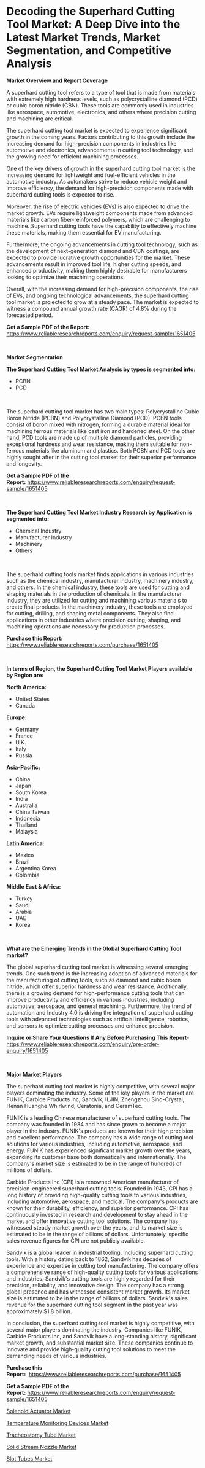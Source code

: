 <p><h1>Decoding the Superhard Cutting Tool Market: A Deep Dive into the Latest Market Trends, Market Segmentation, and Competitive Analysis</h1></p><p><strong>Market Overview and Report Coverage</strong></p>
<p><p>A superhard cutting tool refers to a type of tool that is made from materials with extremely high hardness levels, such as polycrystalline diamond (PCD) or cubic boron nitride (CBN). These tools are commonly used in industries like aerospace, automotive, electronics, and others where precision cutting and machining are critical.</p><p>The superhard cutting tool market is expected to experience significant growth in the coming years. Factors contributing to this growth include the increasing demand for high-precision components in industries like automotive and electronics, advancements in cutting tool technology, and the growing need for efficient machining processes.</p><p>One of the key drivers of growth in the superhard cutting tool market is the increasing demand for lightweight and fuel-efficient vehicles in the automotive industry. As automakers strive to reduce vehicle weight and improve efficiency, the demand for high-precision components made with superhard cutting tools is expected to rise.</p><p>Moreover, the rise of electric vehicles (EVs) is also expected to drive the market growth. EVs require lightweight components made from advanced materials like carbon fiber-reinforced polymers, which are challenging to machine. Superhard cutting tools have the capability to effectively machine these materials, making them essential for EV manufacturing.</p><p>Furthermore, the ongoing advancements in cutting tool technology, such as the development of next-generation diamond and CBN coatings, are expected to provide lucrative growth opportunities for the market. These advancements result in improved tool life, higher cutting speeds, and enhanced productivity, making them highly desirable for manufacturers looking to optimize their machining operations.</p><p>Overall, with the increasing demand for high-precision components, the rise of EVs, and ongoing technological advancements, the superhard cutting tool market is projected to grow at a steady pace. The market is expected to witness a compound annual growth rate (CAGR) of 4.8% during the forecasted period.</p></p>
<p><strong>Get a Sample PDF of the Report:</strong> <a href="https://www.reliableresearchreports.com/enquiry/request-sample/1651405">https://www.reliableresearchreports.com/enquiry/request-sample/1651405</a></p>
<p>&nbsp;</p>
<p><strong>Market Segmentation</strong></p>
<p><strong>The Superhard Cutting Tool Market Analysis by types is segmented into:</strong></p>
<p><ul><li>PCBN</li><li>PCD</li></ul></p>
<p>&nbsp;</p>
<p><p>The superhard cutting tool market has two main types: Polycrystalline Cubic Boron Nitride (PCBN) and Polycrystalline Diamond (PCD). PCBN tools consist of boron mixed with nitrogen, forming a durable material ideal for machining ferrous materials like cast iron and hardened steel. On the other hand, PCD tools are made up of multiple diamond particles, providing exceptional hardness and wear resistance, making them suitable for non-ferrous materials like aluminum and plastics. Both PCBN and PCD tools are highly sought after in the cutting tool market for their superior performance and longevity.</p></p>
<p><strong>Get a Sample PDF of the Report:</strong>&nbsp;<a href="https://www.reliableresearchreports.com/enquiry/request-sample/1651405">https://www.reliableresearchreports.com/enquiry/request-sample/1651405</a></p>
<p>&nbsp;</p>
<p><strong>The Superhard Cutting Tool Market Industry Research by Application is segmented into:</strong></p>
<p><ul><li>Chemical Industry</li><li>Manufacturer Industry</li><li>Machinery</li><li>Others</li></ul></p>
<p>&nbsp;</p>
<p><p>The superhard cutting tools market finds applications in various industries such as the chemical industry, manufacturer industry, machinery industry, and others. In the chemical industry, these tools are used for cutting and shaping materials in the production of chemicals. In the manufacturer industry, they are utilized for cutting and machining various materials to create final products. In the machinery industry, these tools are employed for cutting, drilling, and shaping metal components. They also find applications in other industries where precision cutting, shaping, and machining operations are necessary for production processes.</p></p>
<p><strong>Purchase this Report:</strong>&nbsp; <a href="https://www.reliableresearchreports.com/purchase/1651405">https://www.reliableresearchreports.com/purchase/1651405</a></p>
<p>&nbsp;</p>
<p><strong>In terms of Region, the Superhard Cutting Tool Market Players available by Region are:</strong></p>
<p>
    <p> <strong> North America: </strong>
        <ul>
            <li>United States</li>
            <li>Canada</li>
        </ul>
        </p> 
    <p> <strong> Europe: </strong>
        <ul>
            <li>Germany</li>
            <li>France</li>
            <li>U.K.</li>
            <li>Italy</li>
            <li>Russia</li>
        </ul>
        </p> 
    <p> <strong> Asia-Pacific: </strong>
        <ul>
            <li>China</li>
            <li>Japan</li>
            <li>South Korea</li>
            <li>India</li>
            <li>Australia</li>
            <li>China Taiwan</li>
            <li>Indonesia</li>
            <li>Thailand</li>
            <li>Malaysia</li>
        </ul>
        </p> 
    <p> <strong> Latin America: </strong>
        <ul>
            <li>Mexico</li>
            <li>Brazil</li>
            <li>Argentina Korea</li>
            <li>Colombia</li>
        </ul>
        </p> 
    <p> <strong> Middle East & Africa: </strong>
        <ul>
            <li>Turkey</li>
            <li>Saudi</li>
            <li>Arabia</li>
            <li>UAE</li>
            <li>Korea</li>
        </ul>
    </p>
    </p>
<p>&nbsp;</p>
<p><strong>What are the Emerging Trends in the Global Superhard Cutting Tool market?</strong></p>
<p><p>The global superhard cutting tool market is witnessing several emerging trends. One such trend is the increasing adoption of advanced materials for the manufacturing of cutting tools, such as diamond and cubic boron nitride, which offer superior hardness and wear resistance. Additionally, there is a growing demand for high-performance cutting tools that can improve productivity and efficiency in various industries, including automotive, aerospace, and general machining. Furthermore, the trend of automation and Industry 4.0 is driving the integration of superhard cutting tools with advanced technologies such as artificial intelligence, robotics, and sensors to optimize cutting processes and enhance precision.</p></p>
<p><strong>Inquire or Share Your Questions If Any Before Purchasing This Report</strong>- <a href="https://www.reliableresearchreports.com/enquiry/pre-order-enquiry/1651405">https://www.reliableresearchreports.com/enquiry/pre-order-enquiry/1651405</a></p>
<p>&nbsp;</p>
<p><strong>Major Market Players</strong></p>
<p><p>The superhard cutting tool market is highly competitive, with several major players dominating the industry. Some of the key players in the market are FUNIK, Carbide Products Inc, Sandvik, ILJIN, Zhengzhou Sino-Crystal, Henan Huanghe Whirlwind, Ceratonia, and CeramTec.</p><p>FUNIK is a leading Chinese manufacturer of superhard cutting tools. The company was founded in 1984 and has since grown to become a major player in the industry. FUNIK's products are known for their high precision and excellent performance. The company has a wide range of cutting tool solutions for various industries, including automotive, aerospace, and energy. FUNIK has experienced significant market growth over the years, expanding its customer base both domestically and internationally. The company's market size is estimated to be in the range of hundreds of millions of dollars.</p><p>Carbide Products Inc (CPI) is a renowned American manufacturer of precision-engineered superhard cutting tools. Founded in 1943, CPI has a long history of providing high-quality cutting tools to various industries, including automotive, aerospace, and medical. The company's products are known for their durability, efficiency, and superior performance. CPI has continuously invested in research and development to stay ahead in the market and offer innovative cutting tool solutions. The company has witnessed steady market growth over the years, and its market size is estimated to be in the range of billions of dollars. Unfortunately, specific sales revenue figures for CPI are not publicly available.</p><p>Sandvik is a global leader in industrial tooling, including superhard cutting tools. With a history dating back to 1862, Sandvik has decades of experience and expertise in cutting tool manufacturing. The company offers a comprehensive range of high-quality cutting tools for various applications and industries. Sandvik's cutting tools are highly regarded for their precision, reliability, and innovative design. The company has a strong global presence and has witnessed consistent market growth. Its market size is estimated to be in the range of billions of dollars. Sandvik's sales revenue for the superhard cutting tool segment in the past year was approximately $1.8 billion.</p><p>In conclusion, the superhard cutting tool market is highly competitive, with several major players dominating the industry. Companies like FUNIK, Carbide Products Inc, and Sandvik have a long-standing history, significant market growth, and substantial market size. These companies continue to innovate and provide high-quality cutting tool solutions to meet the demanding needs of various industries.</p></p>
<p><strong>Purchase this Report:</strong>&nbsp;&nbsp;<a href="https://www.reliableresearchreports.com/purchase/1651405">https://www.reliableresearchreports.com/purchase/1651405</a></p>
<p></p>
<p><strong>Get a Sample PDF of the Report:</strong>&nbsp;<a href="https://www.reliableresearchreports.com/enquiry/request-sample/1651405">https://www.reliableresearchreports.com/enquiry/request-sample/1651405</a></p>
<p><p><a href="https://www.linkedin.com/pulse/solenoid-actuator-market-size-share-global-analysis-report-ceshc/">Solenoid Actuator Market</a></p><p><a href="https://medium.com/@vergiekunze/temperature-monitoring-devices-market-size-cagr-trends-2024-2030-61e50d0e0179">Temperature Monitoring Devices Market</a></p><p><a href="https://medium.com/@lacyquitzon/tracheostomy-tube-market-size-cagr-trends-2024-2030-1dcd0942d1a0">Tracheostomy Tube Market</a></p><p><a href="https://www.linkedin.com/pulse/solid-stream-nozzle-market-challenges-opportunities-growth-mwetc/">Solid Stream Nozzle Market</a></p><p><a href="https://www.linkedin.com/pulse/slot-tubes-market-research-report-unlocks-analysis-financial-kab6c/">Slot Tubes Market</a></p></p>